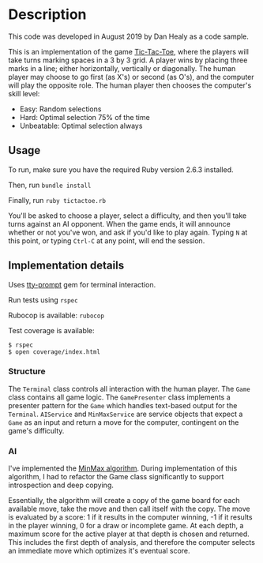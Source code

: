 # Description

  This code was developed in August 2019 by Dan Healy as a code sample.

  This is an implementation of the game [Tic-Tac-Toe](https://en.wikipedia.org/wiki/Tic-tac-toe), where the players will take turns marking spaces in a 3 by 3 grid.  A player wins by placing three marks in a line; either horizontally, vertically or diagonally.  The human player may choose to go first (as X's) or second (as O's), and the computer will play the opposite role.  The human player then chooses the computer's skill level:

  - Easy: Random selections
  - Hard: Optimal selection 75% of the time
  - Unbeatable: Optimal selection always


## Usage

To run, make sure you have the required Ruby version 2.6.3 installed.

Then, run `bundle install`

Finally, run `ruby tictactoe.rb`


You'll be asked to choose a player, select a difficulty, and then you'll take turns against an AI opponent.  When the game ends, it will announce whether or not you've won, and ask if you'd like to play again.  Typing `N` at this point, or typing `Ctrl-C` at any point, will end the session.

## Implementation details

Uses [tty-prompt](https://github.com/piotrmurach/tty-prompt) gem for terminal interaction.

Run tests using `rspec`

Rubocop is available: `rubocop`

Test coverage is available:
```
$ rspec
$ open coverage/index.html
```

### Structure

The `Terminal` class controls all interaction with the human player.  The `Game` class contains all game logic.  The `GamePresenter` class implements a presenter pattern for the `Game` which handles text-based output for the `Terminal`. `AIService` and `MinMaxService` are service objects that expect a `Game` as an input and return a move for the computer, contingent on the game's difficulty.

### AI

I've implemented the [MinMax algorithm](https://www.geeksforgeeks.org/minimax-algorithm-in-game-theory-set-3-tic-tac-toe-ai-finding-optimal-move/).  During implementation of this algorithm, I had to refactor the Game class significantly to support introspection and deep copying.

Essentially, the algorithm will create a copy of the game board for each available move, take the move and then call itself with the copy.  The move is evaluated by a score: 1 if it results in the computer winning, -1 if it results in the player winning, 0 for a draw or incomplete game.  At each depth, a maximum score for the active player at that depth is chosen and returned.  This includes the first depth of analysis, and therefore the computer selects an immediate move which optimizes it's eventual score.
